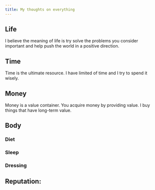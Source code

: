 ```yaml
---
title: My thoughts on everything
---
```


## Life
I believe the meaning of life is try solve the problems you consider important and help push the world in a positive direction.

## Time
Time is the ultimate resource. I have limited of time and I try to spend it wisely.

## Money
Money is a value container. You acquire money by providing value.
I buy things that have long-term value.

## Body

### Diet
### Sleep
### Dressing

## Reputation: 

<!--
--- # thoughts
名譽: &提供價值幫助他人
金錢: &買長遠有價值的東西
時間: &珍惜僅存的時間
使命: &幫助人類前往更好的未來
  計畫: 
    - 打造多個有價值的產品解決你認重要的問題
    - 從產品上創造收益並達成財富自由
    - 投資身上多餘的財富去解決更多問題
身體: &盡可能活得健康
  餐飲: &吃健康的東西
  睡眠: &固定時間並充足
  身體素質: &持續培養
    心肺: &每週2次
    柔軟度: &每天/運動完
    肌力: &每週3次
  穿著: &符合你價值且好看的品牌
    帽子: Tesla, SpaceX
    上衣: Uniqlo
    褲子: Gramicci
    內褲: Uniqlo, Muji
    襪子: Uniqlo, Muji
    鞋子: Birkenstock
    外套: 
    背包: Goruck
學習: &選擇一生受用且喜愛的

開發產品: &解決問題
  命名: &從核心出發的英文單字
  介面: &用戶流暢使用 action and information tree
  技術: &易用且高效 
